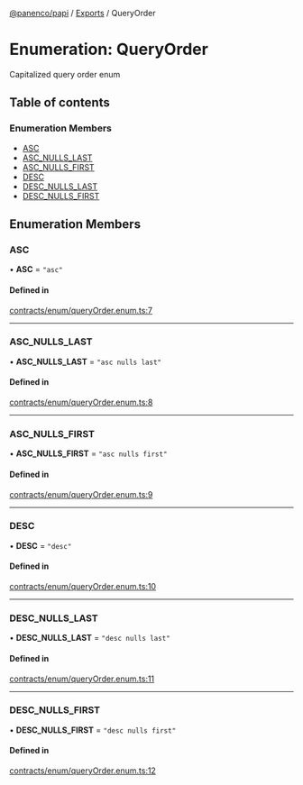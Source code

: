 [@panenco/papi](../README.md) / [Exports](../modules.md) / QueryOrder

# Enumeration: QueryOrder

Capitalized query order enum

## Table of contents

### Enumeration Members

- [ASC](QueryOrder.md#asc)
- [ASC\_NULLS\_LAST](QueryOrder.md#asc_nulls_last)
- [ASC\_NULLS\_FIRST](QueryOrder.md#asc_nulls_first)
- [DESC](QueryOrder.md#desc)
- [DESC\_NULLS\_LAST](QueryOrder.md#desc_nulls_last)
- [DESC\_NULLS\_FIRST](QueryOrder.md#desc_nulls_first)

## Enumeration Members

### ASC

• **ASC** = ``"asc"``

#### Defined in

[contracts/enum/queryOrder.enum.ts:7](https://github.com/Panenco/papi/blob/db78196/src/contracts/enum/queryOrder.enum.ts#L7)

___

### ASC\_NULLS\_LAST

• **ASC\_NULLS\_LAST** = ``"asc nulls last"``

#### Defined in

[contracts/enum/queryOrder.enum.ts:8](https://github.com/Panenco/papi/blob/db78196/src/contracts/enum/queryOrder.enum.ts#L8)

___

### ASC\_NULLS\_FIRST

• **ASC\_NULLS\_FIRST** = ``"asc nulls first"``

#### Defined in

[contracts/enum/queryOrder.enum.ts:9](https://github.com/Panenco/papi/blob/db78196/src/contracts/enum/queryOrder.enum.ts#L9)

___

### DESC

• **DESC** = ``"desc"``

#### Defined in

[contracts/enum/queryOrder.enum.ts:10](https://github.com/Panenco/papi/blob/db78196/src/contracts/enum/queryOrder.enum.ts#L10)

___

### DESC\_NULLS\_LAST

• **DESC\_NULLS\_LAST** = ``"desc nulls last"``

#### Defined in

[contracts/enum/queryOrder.enum.ts:11](https://github.com/Panenco/papi/blob/db78196/src/contracts/enum/queryOrder.enum.ts#L11)

___

### DESC\_NULLS\_FIRST

• **DESC\_NULLS\_FIRST** = ``"desc nulls first"``

#### Defined in

[contracts/enum/queryOrder.enum.ts:12](https://github.com/Panenco/papi/blob/db78196/src/contracts/enum/queryOrder.enum.ts#L12)
